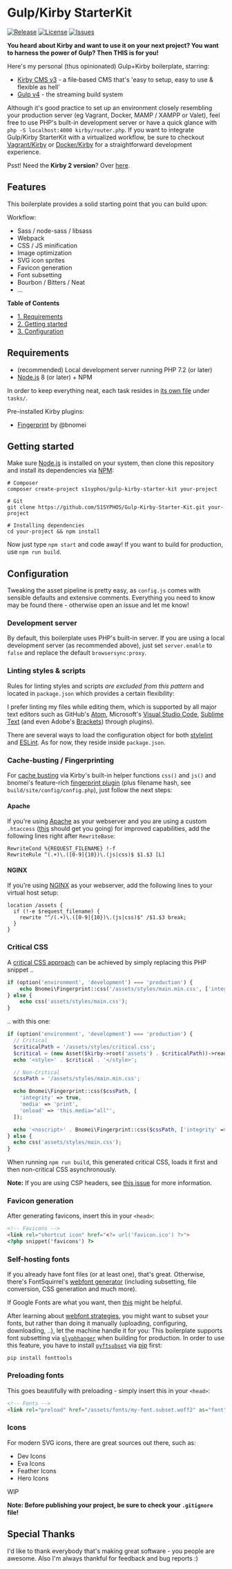 # Gulp/Kirby StarterKit
[![Release](https://img.shields.io/github/release/S1SYPHOS/Gulp-Kirby-Starter-Kit.svg)](https://github.com/S1SYPHOS/Gulp-Kirby-Starter-Kit/releases) [![License](https://img.shields.io/github/license/S1SYPHOS/Gulp-Kirby-Starter-Kit.svg)](https://github.com/S1SYPHOS/Gulp-Kirby-Starter-Kit/blob/master/LICENSE) [![Issues](https://img.shields.io/github/issues/S1SYPHOS/Gulp-Kirby-Starter-Kit.svg)](https://github.com/S1SYPHOS/Gulp-Kirby-Starter-Kit/issues)

**You heard about Kirby and want to use it on your next project? You want to harness the power of Gulp? Then THIS is for you!**

Here's my personal (thus opinionated) Gulp+Kirby boilerplate, starring:
- [Kirby CMS v3](https://getkirby.com) - a file‑based CMS that's 'easy to setup, easy to use & flexible as hell'
- [Gulp v4](https://gulpjs.com) - the streaming build system

Although it's good practice to set up an environment closely resembling your production server (eg Vagrant, Docker, MAMP / XAMPP or Valet), feel free to use PHP's built-in development server or have a quick glance with `php -S localhost:4000 kirby/router.php`. If you want to integrate Gulp/Kirby StarterKit with a virtualized workflow, be sure to checkout [Vagrant/Kirby](https://github.com/S1SYPHOS/Vagrant-Kirby-Starter-Kit) or [Docker/Kirby](https://github.com/S1SYPHOS/Docker-Kirby-Starter-Kit) for a straightforward development experience.

Psst! Need the **Kirby 2 version**? Over [here](https://github.com/S1SYPHOS/Gulp-Kirby-Starter-Kit/tree/legacy).

## Features
This boilerplate provides a solid starting point that you can build upon:

Workflow:
- Sass / node-sass / libsass
- Webpack
- CSS / JS minification
- Image optimization
- SVG icon sprites
- Favicon generation
- Font subsetting
- Bourbon / Bitters / Neat
- ...

**Table of Contents**
- [1. Requirements](#requirements)
- [2. Getting started](#getting-started)
- [3. Configuration](#configuration)

## Requirements
- (recommended) Local development server running PHP 7.2 (or later)
- [Node.js](https://nodejs.org) 8 (or later) + NPM

In order to keep everything neat, each task resides in [its own file](https://gulpjs.com/docs/en/getting-started/javascript-and-gulpfiles#splitting-a-gulpfile) under `tasks/`.

Pre-installed Kirby plugins:
- [Fingerprint](https://github.com/bnomei/kirby3-fingerprint) by @bnomei

## Getting started
Make sure [Node.js](https://nodejs.org) is installed on your system, then clone this repository and install its dependencies via [NPM](https://npmjs.org):

```text
# Composer
composer create-project s1syphos/gulp-kirby-starter-kit your-project

# Git
git clone https://github.com/S1SYPHOS/Gulp-Kirby-Starter-Kit.git your-project

# Installing dependencies
cd your-project && npm install
```

Now just type `npm start` and code away! If you want to build for production, use `npm run build`.

## Configuration
Tweaking the asset pipeline is pretty easy, as `config.js` comes with sensible defaults and extensive comments. Everything you need to know may be found there - otherwise open an issue and let me know!

### Development server
By default, this boilerplate uses PHP's built-in server. If you are using a local development server (as recommended above), just set `server.enable` to `false` and replace the default `browsersync:proxy`.

### Linting styles & scripts
Rules for linting styles and scripts *are excluded from this pattern* and located in `package.json` which provides a certain flexibility:

I prefer linting my files while editing them, which is supported by all major text editors such as GitHub's [Atom](https://atom.io), Microsoft's [Visual Studio Code](https://code.visualstudio.com), [Sublime Text](https://www.sublimetext.com) (and even Adobe's [Brackets](http://brackets.io)) through plugins).

There are several ways to load the configuration object for both [stylelint](https://stylelint.io/user-guide/configuration/#loading-the-configuration-object) and [ESLint](https://eslint.org/docs/user-guide/configuring#configuring-eslint). As for now, they reside inside `package.json`.

### Cache-busting / Fingerprinting
For [cache busting](https://www.keycdn.com/support/what-is-cache-busting) via Kirby's built-in helper functions `css()` and `js()` and bnomei's feature-rich [fingerprint plugin](https://github.com/bnomei/kirby3-fingerprint) (plus filename hash, see `build/site/config/config.php`), just follow the next steps:

#### Apache
If you're using [Apache](https://httpd.apache.org) as your webserver and you are using a custom `.htaccess` ([this](https://github.com/h5bp/server-configs-apache) should get you going) for improved capabilities, add the following lines right after `RewriteBase`:

```text
RewriteCond %{REQUEST_FILENAME} !-f
RewriteRule ^(.+)\.([0-9]{10})\.(js|css)$ $1.$3 [L]
```

#### NGINX
If you're using [NGINX](https://nginx.org) as your webserver, add the following lines to your virtual host setup:

```text
location /assets {
  if (!-e $request_filename) {
    rewrite "^/(.+)\.([0-9]{10})\.(js|css)$" /$1.$3 break;
  }
}
```

### Critical CSS
A [critical CSS approach](https://web.dev/extract-critical-css) can be achieved by simply replacing this PHP snippet ..

```php
if (option('environment', 'development') === 'production') {
    echo Bnomei\Fingerprint::css('/assets/styles/main.min.css', ['integrity' => true]);
} else {
    echo css('assets/styles/main.css');
}
```

.. with this one:

```php
if (option('environment', 'development') === 'production') {
  // Critical
  $criticalPath = '/assets/styles/critical.css';
  $critical = (new Asset($kirby->root('assets') . $criticalPath))->read();
  echo '<style>' . $critical . '</style>';

  // Non-Critical
  $cssPath = '/assets/styles/main.min.css';

  echo Bnomei\Fingerprint::css($cssPath, [
    'integrity' => true,
    'media' => 'print',
    'onload' => 'this.media="all"',
  ]);

  echo '<noscript>' . Bnomei\Fingerprint::css($cssPath, ['integrity' => true]) . '</noscript>';
} else {
  echo css('assets/styles/main.css');
}
```

When running `npm run build`, this generated critical CSS, loads it first and then non-critical CSS asynchronously.

**Note:** If you are using CSP headers, see [this issue](https://github.com/filamentgroup/loadCSS/issues/312) for more information.

### Favicon generation
After generating favicons, insert this in your `<head>`:

```html
<!-- Favicons -->
<link rel="shortcut icon" href="<?= url('favicon.ico') ?>">
<?php snippet('favicons') ?>

```

### Self-hosting fonts
If you already have font files (or at least one), that's great. Otherwise, there's FontSquirrel's [webfont generator](http://www.fontsquirrel.com/tools/webfont-generator) (including subsetting, file conversion, CSS generation and much more).

If Google Fonts are what you want, then [this](https://github.com/majodev/google-webfonts-helper) might be helpful.

After learning about [webfont strategies](https://www.zachleat.com/web/comprehensive-webfonts), you might want to subset your fonts, but rather than doing it manually (uploading, configuring, downloading, ..), let the machine handle it for you: This boilerplate supports font subsetting via [`glyphhanger`](https://github.com/filamentgroup/glyphhanger) when building for production. In order to use this feature, you have to install [`pyftsubset`](https://github.com/fonttools/fonttools) via [pip](https://pypi.org/project/pip) first:

```text
pip install fonttools
```

### Preloading fonts
This goes beautifully with preloading - simply insert this in your `<head>`:

```html
<!-- Fonts -->
<link rel="preload" href="/assets/fonts/my-font.subset.woff2" as="font" type="font/woff2" crossorigin>
```

### Icons
For modern SVG icons, there are great sources out there, such as:

- Dev Icons
- Eva Icons
- Feather Icons
- Hero Icons

WIP


**Note: Before publishing your project, be sure to check your `.gitignore` file!**

## Special Thanks
I'd like to thank everybody that's making great software - you people are awesome. Also I'm always thankful for feedback and bug reports :)
